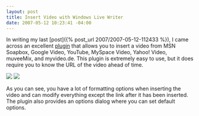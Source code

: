 ```yaml
---
layout: post
title: Insert Video with Windows Live Writer
date: 2007-05-12 10:23:41 -04:00
---
```


In writing my last [post]({% post_url 2007/2007-05-12-112433 %}), I came across an excellent [plugin](http://gallery.live.com/liveItemDetail.aspx?li=65584500-3bd3-404b-818a-2cdec6304892) that allows you to insert a video from MSN Soapbox, Google Video, YouTube, MySpace Video, Yahoo! Video, muveeMix, and myvideo.de. This plugin is extremely easy to use, but it does require you to know the URL of the video ahead of time.

[![](http://gwb.blob.core.windows.net/sdorman/WindowsLiveWriter/InsertVideowithWindowsLiveWriter_9212/image%7B0%7D_thumb1.png)](http://gwb.blob.core.windows.net/sdorman/WindowsLiveWriter/InsertVideowithWindowsLiveWriter_9212/image%7B0%7D10.png) [![](http://gwb.blob.core.windows.net/sdorman/WindowsLiveWriter/InsertVideowithWindowsLiveWriter_9212/image%7B0%7D_thumb5.png)](http://gwb.blob.core.windows.net/sdorman/WindowsLiveWriter/InsertVideowithWindowsLiveWriter_9212/image%7B0%7D20.png) 

As you can see, you have a lot of formatting options when inserting the video and can modify everything except the link after it has been inserted. The plugin also provides an options dialog where you can set default options.
